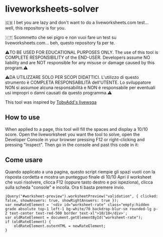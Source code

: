 # liveworksheets-solver
🇬🇧 I bet you are lazy and don't want to do a liveworksheets.com test... well, this repository is for you.

🇮🇹 Scommetto che sei pigro e non vuoi fare un test su liveworksheets.com... beh, questo repository fa per te.

⚠️TO BE USED FOR EDUCATIONAL PURPOSES ONLY. The use of this tool is COMPLETE RESPONSIBILITY of the END-USER. Developers assume NO liability and are NOT responsible for any misuse or damage caused by this program.⚠️

⚠️DA UTILIZZARE SOLO PER SCOPI DIDATTICI. L'utilizzo di questo strumento è COMPLETA RESPONSABILITÀ dell'UTENTE. Lo sviluppatore NON si assumoe alcuna responsabilità e NON é responsabile per eventuali usi impropri o danni causati da questo programma.⚠️

This tool was inspired by [TobyAdd's livewsga](https://github.com/TobyAdd/livewsga)
## How to use
When applied to a page, this tool will fill the spaces and display a 10/10 score.
Open the liveworksheet you want the tool to solve, open the Developer Console in your browser pressing F12 or right-clicking and pressing "Inspect". Then go in the console and past this code in it:

## Come usare
Quando applicato a una pagina, questo script riempie gli spazi vuoti con la risposta cordetta e mostra un puntegguo finale di 10/10
Apri il worksheet che vuoi risolvere, clicca F12 (oppure tasto destro e poi ispeziona), clicca sulla scheda "console" e incolla. Ora ti basta premere invio.

```
jQuery("#worksheet-preview").worksheetPreview("validation", { clicked: false, showAnswers: true, showRightAnswers: true });
var newRateElement = '<div id="worksheet-rate" class="empty:hidden grade absolute top-1 left-1 bg-white/70 backdrop-blur-sm rounded-lg p-2 text-center text-red-500 border text-xl">10/10</div>';
var oldRateElement = document.getElementById("worksheet-rate");
if (oldRateElement) {
    oldRateElement.outerHTML = newRateElement;
}
```
